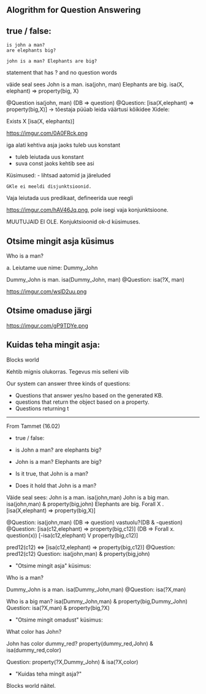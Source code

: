 ## Alogrithm for Question Answering

## true / false:
    is john a man?
    are elephants big?
      
    john is a man? Elephants are big?

statement that has ? and no question words

väide seal sees
John is a man. isa(john, man)
Elephants are big. isa(X, elephant) => property(big, X)

@Question isa(john, man) (DB => question)
@Question: [isa(X,elephant) => property(big,X)]
    -> tõestaja püüab leida väärtusi kõikidee Xidele: 

Exists X [isa(X, elephants)]


https://imgur.com/0A0FRck.png

iga alati kehtiva asja jaoks tuleb uus konstant

- tuleb leiutada uus konstant
- suva const jaoks kehtib see asi

Küsimused:
    - lihtsad aatomid ja järeluded

    GKle ei meeldi disjunktsioonid.

Vaja leiutada uus predikaat, defineerida uue reegli

https://imgur.com/hAV46Jq.png, pole isegi vaja konjunktsioone. 

MUUTUJAID EI OLE. Konjuktsioonid ok-d küsimuses.

## Otsime mingit asja küsimus

Who is a man?

a. Leiutame uue nime: Dummy_John

Dummy_John is man. isa(Dummy_John, man)
@Question: isa(?X, man)

https://imgur.com/wslD2uu.png

## Otsime omaduse järgi

https://imgur.com/gP9TDYe.png

## Kuidas teha mingit asja:

Blocks world

Kehtib mignis olukorras. Tegevus mis selleni viib


Our system can answer three kinds of questions:

- Questions that answer yes/no based on the generated KB.
- questions that return the object based on a property.
- Questions returning t


---

From Tammet (16.02)

- true / false:



- is John a man? are elephants big?
- John is a man? Elephants are big?
- Is it true, that John is a man?
- Does it hold that John is a man?



Väide seal sees:
John is a man. isa(john,man)
John is a big man. isa(john,man) & property(big,john)
Elephants are big. Forall X . [isa(X,elephant) => property(big,X)]




@Question: isa(john,man) (DB => question) vastuolu?(DB & -question)
@Question: [isa(c12,elephant) => property(big,c12)] (DB => Forall x. question(x))
[-isa(c12,elephant) V property(big,c12)]



pred12(c12) <=> [isa(c12,elephant) => property(big,c12)]
@Question: pred12(c12)
Question: isa(john,man) & property(big,john)



- "Otsime mingit asja" küsimus:



Who is a man?



Dummy_John is a man. isa(Dummy_John,man)
@Question: isa(?X,man)



Who is a big man? isa(Dummy_John,man) & property(big,Dummy_John)
Question: isa(?X,man) & property(big,?X)



- "Otsime mingit omadust" küsimus:



What color has John?



John has color dummy_red?
property(dummy_red,John) & isa(dummy_red,color)



Question: property(?X,Dummy_John) & isa(?X,color)



- "Kuidas teha mingit asja?"



Blocks world näitel.